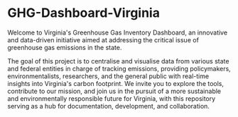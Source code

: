 # GHG-Dashboard-Virginia
Welcome to Virginia's Greenhouse Gas Inventory Dashboard, an innovative and data-driven initiative aimed at addressing the critical issue of greenhouse gas emissions in the state.

The goal of this project is to centralise and visualise data from various state and federal entities in charge of tracking emissions, providing policymakers, environmentalists, researchers, and the general public with real-time insights into Virginia's carbon footprint.  We invite you to explore the tools, contribute to our mission, and join us in the pursuit of a more sustainable and environmentally responsible future for Virginia, with this repository serving as a hub for documentation, development, and collaboration. 
